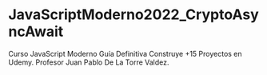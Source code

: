 # JavaScriptModerno2022_CryptoAsyncAwait
Curso JavaScript Moderno Guía Definitiva Construye +15 Proyectos en Udemy. Profesor Juan Pablo De La Torre Valdez.
